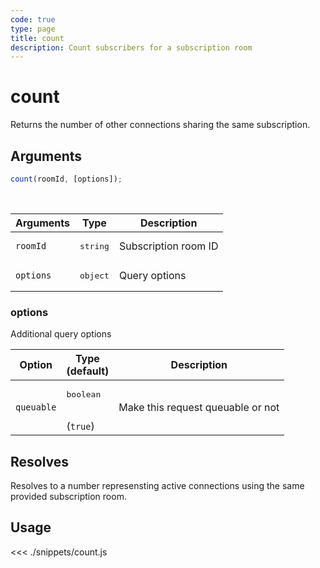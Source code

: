 ```yaml
---
code: true
type: page
title: count
description: Count subscribers for a subscription room
---
```


# count

Returns the number of other connections sharing the same subscription.

## Arguments

```js
count(roomId, [options]);
```

<br/>

| Arguments | Type              | Description          |
| --------- | ----------------- | -------------------- |
| `roomId`  | <pre>string</pre> | Subscription room ID |
| `options` | <pre>object</pre> | Query options        |

### options

Additional query options

| Option     | Type<br/>(default)              | Description                       |
| ---------- | ------------------------------- | --------------------------------- |
| `queuable` | <pre>boolean</pre><br/>(`true`) | Make this request queuable or not |

## Resolves

Resolves to a number represensting active connections using the same provided subscription room.

## Usage

<<< ./snippets/count.js
